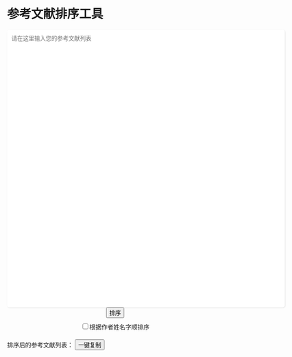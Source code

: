 # 参考文献排序工具
<style>
    textarea {
      Width: 648px;
      height: 648px;
      padding: 10px;
      border-radius: 5px;
      border: none;
      outline: none;
      box-shadow: 1px 1px 3px #e2e2e2;
      resize: none;
    }
    .output {
      margin-top: 20px;

    }
    .option {
      display: flex;
      align-items: center;
      flex-direction: column;
      justify-content: center;
      gap: 10px
    }

    .output p {
      white-space: pre-wrap;
      width: 600px;
      padding: 10px;
      font-size: 90%;
    }
</style>

  <div class="container">
    <textarea id="ref-list" placeholder="请在这里输入您的参考文献列表"></textarea>
    <div class="option">
      <button onclick="sortReferences()">排序</button>
      <div>
        <input id="sort" type="checkbox"><label for="sort">根据作者姓名字顺排序</label>
      </div>
    </div>
  

   <div class="output">
      <label>排序后的参考文献列表：</label>
      <button onclick="copyText()">一键复制</button>
      <p id="ref-output"></p>
    </div>
  </div>

